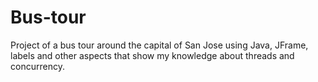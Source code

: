 # Bus-tour
Project of a bus tour around the capital of San Jose using Java, JFrame, labels and other aspects that show my knowledge about threads and concurrency.
